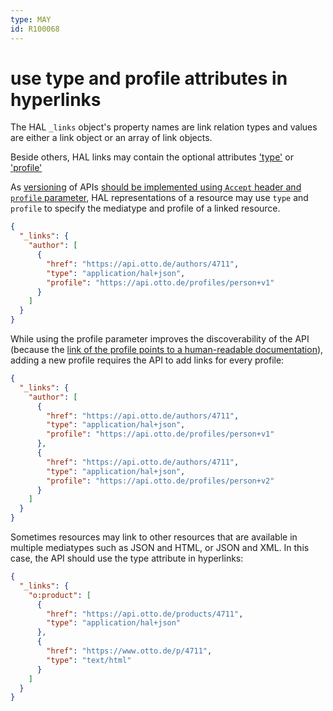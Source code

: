```yaml
---
type: MAY
id: R100068
---
```


# use type and profile attributes in hyperlinks

The HAL `_links` object's property names are link relation types and values are either a link object or an array of link objects.

Beside others, HAL links may contain the optional attributes ['type'](https://tools.ietf.org/html/draft-kelly-json-hal-08#section-5.3) or ['profile'](https://tools.ietf.org/html/draft-kelly-json-hal-08#section-5.6)

As [versioning](./guidelines/020_guidelines/080_versioning/0000_index.md) of APIs [should be implemented using `Accept` header and `profile` parameter](./guidelines/020_guidelines/080_versioning/1040_should-use-accept-header-with-profile-parameter.md), HAL representations of a resource may use `type` and `profile` to specify the mediatype and profile of a linked resource.

```json
{
  "_links": {
    "author": [
      {
        "href": "https://api.otto.de/authors/4711",
        "type": "application/hal+json",
        "profile": "https://api.otto.de/profiles/person+v1"
      }
    ]
  }
}
```

While using the profile parameter improves the discoverability of the API (because the [link of the profile points to a human-readable documentation](./guidelines/020_guidelines/040_hypermedia/4010_must-use-resolvable-profile-urls.md)), adding a new profile requires the API to add links for every profile:

```json
{
  "_links": {
    "author": [
      {
        "href": "https://api.otto.de/authors/4711",
        "type": "application/hal+json",
        "profile": "https://api.otto.de/profiles/person+v1"
      },
      {
        "href": "https://api.otto.de/authors/4711",
        "type": "application/hal+json",
        "profile": "https://api.otto.de/profiles/person+v2"
      }
    ]
  }
}
```

Sometimes resources may link to other resources that are available in multiple mediatypes such as JSON and HTML, or JSON and XML.
In this case, the API should use the type attribute in hyperlinks:

```json
{
  "_links": {
    "o:product": [
      {
        "href": "https://api.otto.de/products/4711",
        "type": "application/hal+json"
      },
      {
        "href": "https://www.otto.de/p/4711",
        "type": "text/html"
      }
    ]
  }
}
```
